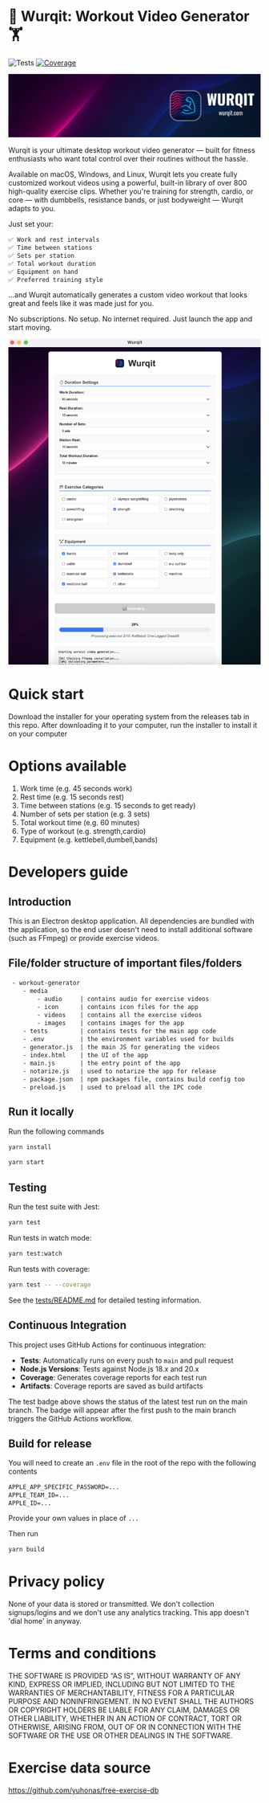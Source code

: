 # 💪 Wurqit: Workout Video Generator 🏋️

![Tests](https://github.com/lachlanwp/wurqit/actions/workflows/tests.yml/badge.svg)
[![Coverage](https://img.shields.io/endpoint?url=https://raw.githubusercontent.com/lachlanwp/Wurqit/refs/heads/gh-pages/badges/coverage.json)](https://github.com/lachlanwp/wurqit/actions/workflows/tests.yml)

<img src="media/images/promo.png" alt="Description" style="max-width:100%; height:auto;" />

Wurqit is your ultimate desktop workout video generator — built for fitness enthusiasts who want total control over their routines without the hassle.

Available on macOS, Windows, and Linux, Wurqit lets you create fully customized workout videos using a powerful, built-in library of over 800 high-quality exercise clips. Whether you're training for strength, cardio, or core — with dumbbells, resistance bands, or just bodyweight — Wurqit adapts to you.

Just set your:

    ✅ Work and rest intervals
    ✅ Time between stations
    ✅ Sets per station
    ✅ Total workout duration
    ✅ Equipment on hand
    ✅ Preferred training style

…and Wurqit automatically generates a custom video workout that looks great and feels like it was made just for you.

No subscriptions. No setup. No internet required. Just launch the app and start moving.

![User interface](media/images/screenshot.png)

# Quick start

Download the installer for your operating system from the releases tab in this repo. After downloading it to your computer, run the installer to install it on your computer

# Options available

1. Work time (e.g. 45 seconds work)
2. Rest time (e.g. 15 seconds rest)
3. Time between stations (e.g. 15 seconds to get ready)
4. Number of sets per station (e.g. 3 sets)
5. Total workout time (e.g. 60 minutes)
6. Type of workout (e.g. strength,cardio)
7. Equipment (e.g. kettlebell,dumbell,bands)

# Developers guide

## Introduction

This is an Electron desktop application. All dependencies are bundled with the application, so the end user doesn't need to install additional software (such as FFmpeg) or provide exercise videos.

## File/folder structure of important files/folders

```
 - workout-generator
    - media
        - audio     | contains audio for exercise videos
        - icon      | contains icon files for the app
        - videos    | contains all the exercise videos
        - images    | contains images for the app
    - tests         | contains tests for the main app code
    - .env          | the environment variables used for builds
    - generator.js  | the main JS for generating the videos
    - index.html    | the UI of the app
    - main.js       | the entry point of the app
    - notarize.js   | used to notarize the app for release
    - package.json  | npm packages file, contains build config too
    - preload.js    | used to preload all the IPC code
```

## Run it locally

Run the following commands

```bash
yarn install
```

```bash
yarn start
```

## Testing

Run the test suite with Jest:

```bash
yarn test
```

Run tests in watch mode:

```bash
yarn test:watch
```

Run tests with coverage:

```bash
yarn test -- --coverage
```

See the [tests/README.md](tests/README.md) for detailed testing information.

## Continuous Integration

This project uses GitHub Actions for continuous integration:

- **Tests**: Automatically runs on every push to `main` and pull request
- **Node.js Versions**: Tests against Node.js 18.x and 20.x
- **Coverage**: Generates coverage reports for each test run
- **Artifacts**: Coverage reports are saved as build artifacts

The test badge above shows the status of the latest test run on the main branch. The badge will appear after the first push to the main branch triggers the GitHub Actions workflow.

## Build for release

You will need to create an `.env` file in the root of the repo with the following contents

```
APPLE_APP_SPECIFIC_PASSWORD=...
APPLE_TEAM_ID=...
APPLE_ID=...
```

Provide your own values in place of `...`

Then run

```bash
yarn build
```

# Privacy policy

None of your data is stored or transmitted. We don't collection signups/logins and we don't use any analytics tracking. This app doesn't 'dial home' in anyway.

# Terms and conditions

THE SOFTWARE IS PROVIDED “AS IS”, WITHOUT WARRANTY OF ANY KIND, EXPRESS OR IMPLIED, INCLUDING BUT NOT LIMITED TO THE WARRANTIES OF MERCHANTABILITY, FITNESS FOR A PARTICULAR PURPOSE AND NONINFRINGEMENT. IN NO EVENT SHALL THE AUTHORS OR COPYRIGHT HOLDERS BE LIABLE FOR ANY CLAIM, DAMAGES OR OTHER LIABILITY, WHETHER IN AN ACTION OF CONTRACT, TORT OR OTHERWISE, ARISING FROM, OUT OF OR IN CONNECTION WITH THE SOFTWARE OR THE USE OR OTHER DEALINGS IN THE SOFTWARE.

# Exercise data source

https://github.com/yuhonas/free-exercise-db
